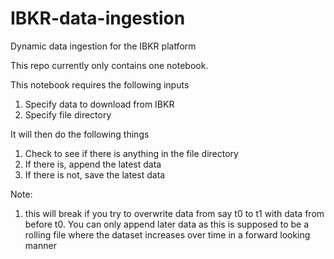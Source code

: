 # IBKR-data-ingestion
Dynamic data ingestion for the IBKR platform

This repo currently only contains one notebook.

This notebook requires the following inputs

1) Specify data to download from IBKR
2) Specify file directory

It will then do the following things

1) Check to see if there is anything in the file directory
2) If there is, append the latest data
3) If there is not, save the latest data

Note:

1) this will break if you try to overwrite data from say t0 to t1 with data from before t0. You can only append later data as this is supposed to be a rolling file where the dataset increases over time in a forward looking manner
